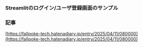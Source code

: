 ### Streamlitのログイン/ユーザ登録画面のサンプル

### 記事
[https://fallpoke-tech.hatenadiary.jp/entry/2025/04/11/080000](https://fallpoke-tech.hatenadiary.jp/entry/2025/04/11/080000)


